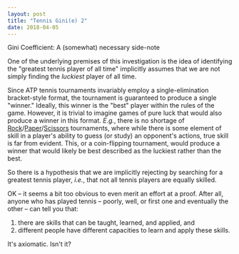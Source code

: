 ```yaml
---
layout: post
title: "Tennis Gini(e) 2"
date: 2018-04-05
---
```


<p><class = subtitle>
Gini Coefficient: A (somewhat) necessary side-note
</p>

<p>
One of the underlying premises of this investigation is the idea of identifying the "greatest tennis player of all time" implicitly assumes that we are not simply finding the <em>luckiest</em> player of all time.
</p>
<p>
Since ATP tennis tournaments invariably employ a single-elimination bracket-style format, the tournament is guaranteed to produce a single "winner." Ideally, this winner is the "best" player within the rules of the game. However, it is trivial to imagine games of pure luck that would also produce a winner in this format.  <em>E.g.</em>, there is no shortage of <a href="http://worldrps.com/">Rock</a>/<a href="https://kotaku.com/japans-most-intense-rock-paper-scissors-competition-1790085868">Paper</a>/<a href="https://priceonomics.com/the-world-of-competitive-rock-paper-scissors/">Scissors</a> tournaments, where while there is some element of skill in a player's ability to guess (or study) an opponent's actions, true skill is far from evident.  This, or a coin-flipping tournament, would produce a winner that would likely be best described as the luckiest rather than the best.
</p>
<p>
So there is a hypothesis that we are implicitly rejecting by searching for a greatest tennis player, <em>i.e.</em>, that not all tennis players are equally skilled.
</p>
<p>
OK – it seems a bit too obvious to even merit an effort at a proof.  After all, anyone who has played tennis – poorly, well, or first one and eventually the other – can tell you that:
</p>
<ol>
  <li>there are skills that can be taught, learned, and applied, and</li>
  <li>different people have different capacities to learn and apply these skills.</li>
</ol>

<p>
It's axiomatic. Isn't it?
</p>

